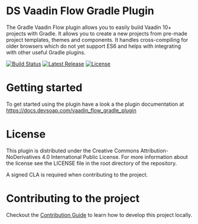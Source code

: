 # DS Vaadin Flow Gradle Plugin

The Gradle Vaadin Flow plugin allows you to easily build Vaadin 10+ projects with Gradle. It allows you to create a new 
projects from pre-made project templates, themes and components. It handles cross-compiling for older browsers which do 
not yet support ES6 and helps with integrating with other useful Gradle plugins.

[![Build Status](https://api.travis-ci.org/devsoap/ds-gradle-vaadin.svg?branch=master)](https://travis-ci.org/devsoap/ds-gradle-vaadin)
[![Latest Release](https://img.shields.io/github/release/devsoap/ds-gradle-vaadin.svg)](https://plugins.gradle.org/plugin/com.devsoap.vaadin-flow)
[![License](https://img.shields.io/github/license/devsoap/ds-gradle-vaadin.svg)](https://creativecommons.org/licenses/by-nd/4.0/)

# Getting started

To get started using the plugin have a look a the plugin documentation at https://docs.devsoap.com/vaadin_flow_gradle_plugin

# License

This plugin is distributed under the Creative Commons Attribution-NoDerivatives 4.0 International Public License. For more 
information about the license see the LICENSE file in the root directory of the repository. 

A signed CLA is required when contributing to the project.

# Contributing to the project

Checkout the [Contribution Guide](CONTRIBUTING.md) to learn how to develop this project locally.

